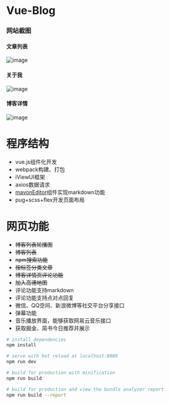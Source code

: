 # Vue-Blog

### 网站截图
#### 文章列表
![image](https://raw.githubusercontent.com/Zzhiren/vue-blog/master/src/assets/zzhiren-blog.png)
#### 关于我
![image](https://raw.githubusercontent.com/Zzhiren/vue-blog/master/src/assets/zzhiren-about.png)
#### 博客详情
![image](https://raw.githubusercontent.com/Zzhiren/vue-blog/master/src/assets/zzhiren-details.png)

# 程序结构
- vue.js组件化开发
- webpack构建、打包
- iViewUI框架
- axios数据请求
- [mavonEditor](https://github.com/hinesboy/mavonEditor)组件实现markdown功能
- pug+scss+flex开发页面布局

# 网页功能
- ~~博客列表轮播图~~
- ~~博客列表~~
- ~~npm搜索功能~~
- ~~按标签分类文章~~
- ~~博客详情页评论功能~~
- ~~加入高德地图~~
- 评论功能支持markdown
- 评论功能支持点对点回复
- 微信、QQ空间、新浪微博等社交平台分享接口
- 弹幕功能
- 音乐播放界面，能够获取网易云音乐接口
- 获取掘金、简书今日推荐并展示

``` bash
# install dependencies
npm install

# serve with hot reload at localhost:8080
npm run dev

# build for production with minification
npm run build

# build for production and view the bundle analyzer report
npm run build --report
```

